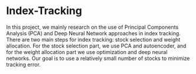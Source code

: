 # Index-Tracking  
In this project, we mainly research on the use of Principal Components Analysis (PCA) and Deep Neural Network approaches in index tracking.
There are two main steps for index tracking: stock selection and weight allocation. For the stock selection part, we use PCA and autoencoder,
and for the weight allocation part we use optimization and deep neural networks. Our goal is to
use a relatively small number of stocks to minimize tracking error.
